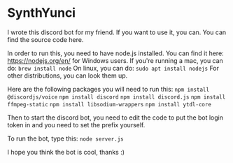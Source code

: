 # SynthYunci

I wrote this discord bot for my friend. If you want to use it, you can. You can find the source code here. 

In order to run this, you need to have node.js installed. 
You can find it here: https://nodejs.org/en/ for Windows users.
If you're running a mac, you can do:
`brew install node` 
On linux, you can do:
`sudo apt install nodejs`
For other distributions, you can look them up.

Here are the following packages you will need to run this:
`npm install @discordjs/voice`
`npm install discord`
`npm install discord.js`
`npm install ffmpeg-static`
`npm install libsodium-wrappers`
`npm install ytdl-core`

Then to start the discord bot, you need to edit the code to put the bot login token in and you need to set the prefix yourself.

To run the bot, type this:
`node server.js`

I hope you think the bot is cool, thanks :)   
